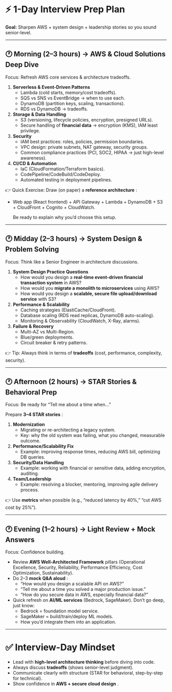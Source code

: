 # ⚡ 1-Day Interview Prep Plan

**Goal:** Sharpen AWS + system design + leadership stories so you sound senior-level.

---

## 🕐 Morning (2–3 hours) → **AWS & Cloud Solutions Deep Dive**

Focus: Refresh AWS core services & architecture tradeoffs.

1. **Serverless & Event-Driven Patterns**
   * Lambda (cold starts, memory/cost tradeoffs).
   * SQS vs SNS vs EventBridge → when to use each.
   * DynamoDB (partition keys, scaling, transactions).
   * RDS vs DynamoDB → tradeoffs.
2. **Storage & Data Handling**
   * S3 (versioning, lifecycle policies, encryption, presigned URLs).
   * Secure handling of **financial data** → encryption (KMS), IAM least privilege.
3. **Security**
   * IAM best practices: roles, policies, permission boundaries.
   * VPC design: private subnets, NAT gateway, security groups.
   * Common compliance practices (PCI, SOC2, HIPAA → just high-level awareness).
4. **CI/CD & Automation**
   * IaC (CloudFormation/Terraform basics).
   * CodePipeline/CodeBuild/CodeDeploy.
   * Automated testing in deployment pipelines.

👉 Quick Exercise: Draw (on paper) a  **reference architecture** :

* Web app (React frontend) + API Gateway + Lambda + DynamoDB + S3 + CloudFront + Cognito + CloudWatch.

  Be ready to explain why you’d choose this setup.

---

## 🕐 Midday (2–3 hours) → **System Design & Problem Solving**

Focus: Think like a Senior Engineer in architecture discussions.

1. **System Design Practice Questions**
   * How would you design a **real-time event-driven financial transaction system** in AWS?
   * How would you **migrate a monolith to microservices** using AWS?
   * How would you design a **scalable, secure file upload/download service** with S3?
2. **Performance & Scalability**
   * Caching strategies (ElastiCache/CloudFront).
   * Database scaling (RDS read replicas, DynamoDB auto-scaling).
   * Monitoring & Observability (CloudWatch, X-Ray, alarms).
3. **Failure & Recovery**
   * Multi-AZ vs Multi-Region.
   * Blue/green deployments.
   * Circuit breaker & retry patterns.

👉 Tip: Always think in terms of **tradeoffs** (cost, performance, complexity, security).

---

## 🕐 Afternoon (2 hours) → **STAR Stories & Behavioral Prep**

Focus: Be ready for “Tell me about a time when…”

Prepare  **3–4 STAR stories** :

1. **Modernization**
   * Migrating or re-architecting a legacy system.
   * Key: why the old system was failing, what you changed, measurable outcome.
2. **Performance/Scalability Fix**
   * Example: improving response times, reducing AWS bill, optimizing DB queries.
3. **Security/Data Handling**
   * Example: working with financial or sensitive data, adding encryption, auditing.
4. **Team/Leadership**
   * Example: resolving a blocker, mentoring, improving agile delivery process.

👉 Use **metrics** when possible (e.g., “reduced latency by 40%,” “cut AWS cost by 25%”).

---

## 🕐 Evening (1–2 hours) → **Light Review + Mock Answers**

Focus: Confidence building.

* Review **AWS Well-Architected Framework** pillars (Operational Excellence, Security, Reliability, Performance Efficiency, Cost Optimization, Sustainability).
* Do 2–3  **mock Q&A aloud** :
  * “How would you design a scalable API on AWS?”
  * “Tell me about a time you solved a major production issue.”
  * “How do you secure data in AWS, especially financial data?”
* Quick refresh on **AI/ML services** (Bedrock, SageMaker). Don’t go deep, just know:
  * Bedrock = foundation model service.
  * SageMaker = build/train/deploy ML models.
  * How you’d integrate them into an application.

---

# ✅ Interview-Day Mindset

* Lead with **high-level architecture thinking** before diving into code.
* Always discuss **tradeoffs** (shows senior-level judgment).
* Communicate clearly with structure (STAR for behavioral, step-by-step for technical).
* Show confidence in  **AWS + secure cloud design** .
